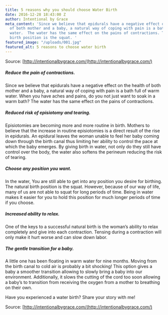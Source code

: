 ```yaml
---
title: 5 reasons why you should choose Water Birth
date: 2016-12-28 18:43:00 Z
author: Intentional by Grace
meta_content: 'Since we believe that epidurals have a negative effect on the health
  of both mother and a baby, a natural way of coping with pain is a bath full of warm
  water.  The water has the same effect on the pains of contractions. The natural
  birth position is the squat. '
featured_image: "/uploads/001.jpg"
featured_alt: 5 reasons to choose water birth
---
```


Source: [http://intentionalbygrace.com/(http://intentionalbygrace.com/)

##### Reduce the pain of contractions.

Since we believe that epidurals have a negative effect on the health of both mother and a baby, a natural way of coping with pain is a bath full of warm water. When you have aches and pains, do you not just want to soak in a warm bath? The water has the same effect on the pains of contractions.

##### Reduced risk of episiotomy and tearing.

Episiotomies are becoming more and more routine in birth. Mothers to believe that the increase in routine episiotomies is a direct result of the rise in epidurals. An epidural leaves the woman unable to feel her baby coming down through the birth canal thus limiting her ability to control the pace at which the baby emerges. By giving birth in water, not only do they still have control over the body, the water also softens the perineum reducing the risk of tearing.

##### Choose any position you want.

In the water, You are still able to get into any position you desire for birthing. The natural birth position is the squat. However, because of our way of life, many of us are not able to squat for long periods of time. Being in water makes it easier for you to hold this position for much longer periods of time if you choose.

##### Increased ability to relax.

One of the keys to a successful natural birth is the woman’s ability to relax completely and give into each contraction. Tensing during a contraction will only make it hurt worse and can slow down labor.

##### The gentle transition for a baby.

A little one has been floating in warm water for nine months. Moving from the birth canal to cold air is probably a bit shocking! This option gives a baby a smoother transition allowing to slowly bring a baby into our environment. Additionally, it slows the cutting of the cord too soon allowing a baby’s to transition from receiving the oxygen from a mother to breathing on their own.

Have you experienced a water birth? Share your story with me!

Source: [http://intentionalbygrace.com/(http://intentionalbygrace.com/)